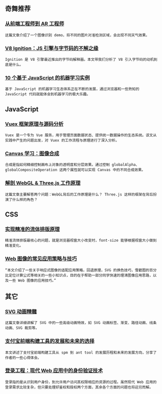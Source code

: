 
## 奇舞推荐

### [从前端工程师到 AR 工程师](https://zhuanlan.zhihu.com/p/26563316?group_id=841811099744616448)

    这篇文章介绍了一个图像识别 demo，将不同的图片对准检测区域，会出现不同天气效果。

### [V8 Ignition：JS 引擎与字节码的不解之缘](https://cnodejs.org/topic/59084a9cbbaf2f3f569be482)

    Ignition 是 V8 引擎最近推出的字节码解释器。本文带我们分析了 V8 引入字节码的动机到底是什么。

### [10 个基于 JavaScript 的机器学习实例](https://zhuanlan.zhihu.com/p/26709518)

    基于 JavaScript 的机器学习生态体系正在不断的发展，通过浏览器和一些熟知的 JavaScript 代码就能体会到机器学习的极大乐趣。

## JavaScript

### [Vuex 框架原理与源码分析](http://tech.meituan.com/vuex-code-analysis.html)

    Vuex 是一个专为 Vue 服务，用于管理页面数据状态、提供统一数据操作的生态系统。该文从实践中产生的问题出发，对 Vuex 的工作流程与原理进行了深入分析。

### [Canvas 学习：图像合成](http://www.w3cplus.com/canvas/compositing.html)

    合成是指如何精细控制画布上对象的透明度和分层效果。通过控制 globalAlpha、globalCompositeOperation 这两个属性就可以实现 Canvas 中的不同合成效果。

### [解剖 WebGL & Three.js 工作原理](http://www.cnblogs.com/wanbo/p/6754066.html)

    这篇文章主要解答两个问题：WebGL背后的工作原理是什么？ Three.js 这样的框架在背后扮演了什么样的角色？

## CSS

### [实现精准的流体排版原理](http://www.w3cplus.com/css/css-polyfluidsizing-using-calc-vw-breakpoints-and-linear-equations.html)

    精准流体排版最核心的问题，就是浏览器视窗大小改变时，font-size 能够根据视窗大小做到精准变化。

### [Web 图像的常见应用策略与技巧](https://isux.tencent.com/web-image-application.html)

    “本文介绍了一些关于响应式图像的适配应用策略，回退原理，SVG 的换色技巧，雪碧图的百分比定位计算公式等相关的一些小知识点，目的在于帮助一部分同学快速的理清图像应用思路，以及一些 Web 图像的应用技巧。”

## 其它

### [SVG 动画精髓](https://www.villainhr.com/page/2017/05/01/SVG%20%E5%8A%A8%E7%94%BB%E7%B2%BE%E9%AB%93)

    这篇文章详细讲解了 SVG 中的一些高级动画特效，如 SVG 动画标签、渐变、路径动画、线条动画、SVG 裁剪等。

### [支付宝前端构建工具的发展和未来的选择](https://github.com/pigcan/blog/issues/4)

    本文讲述了支付宝前端构建工具从 spm 到 ant tool 的发展历程和未来的发展方向，分享了作者的一些心得体会。

### [登录工程：现代 Web 应用中的身份验证技术](http://insights.thoughtworkers.org/web-app-authentication/)

    登录指的是从识别用户身份，到允许用户访问其权限相应的资源的过程。虽然现代 Web 应用的登录需求比较复杂，但只要处理好鉴权和授权两个方面，其余各个方面的问题也将迎刃而解。

